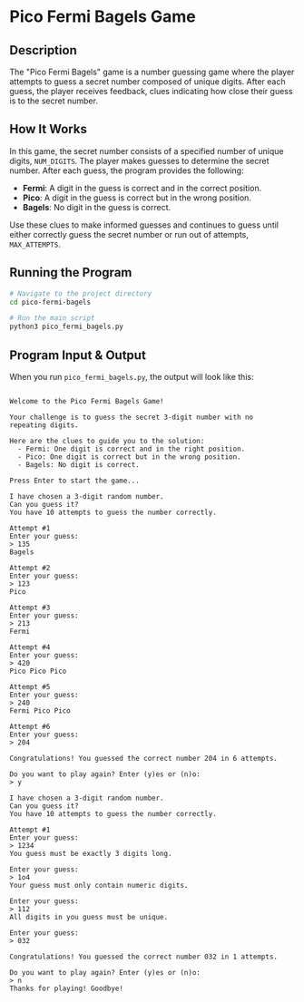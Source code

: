 # Pico Fermi Bagels Game

## Description

The "Pico Fermi Bagels" game is a number guessing game where the player attempts to guess a secret number composed of unique digits. After each guess, the player receives feedback, clues indicating how close their guess is to the secret number.

## How It Works

In this game, the secret number consists of a specified number of unique digits, `NUM_DIGITS`. The player makes guesses to determine the secret number. After each guess, the program provides the following:

- **Fermi**: A digit in the guess is correct and in the correct position.
- **Pico**: A digit in the guess is correct but in the wrong position.
- **Bagels**: No digit in the guess is correct.

Use these clues to make informed guesses and continues to guess until either correctly guess the secret number or run out of attempts, `MAX_ATTEMPTS`.

## Running the Program

```bash
# Navigate to the project directory
cd pico-fermi-bagels

# Run the main script
python3 pico_fermi_bagels.py
```

## Program Input & Output

When you run `pico_fermi_bagels.py`, the output will look like this:

```

Welcome to the Pico Fermi Bagels Game!

Your challenge is to guess the secret 3-digit number with no
repeating digits.

Here are the clues to guide you to the solution:
  - Fermi: One digit is correct and in the right position.
  - Pico: One digit is correct but in the wrong position.
  - Bagels: No digit is correct.

Press Enter to start the game...

I have chosen a 3-digit random number.
Can you guess it?
You have 10 attempts to guess the number correctly.

Attempt #1
Enter your guess:
> 135
Bagels

Attempt #2
Enter your guess:
> 123
Pico

Attempt #3
Enter your guess:
> 213
Fermi

Attempt #4
Enter your guess:
> 420
Pico Pico Pico

Attempt #5
Enter your guess:
> 240
Fermi Pico Pico

Attempt #6
Enter your guess:
> 204

Congratulations! You guessed the correct number 204 in 6 attempts.

Do you want to play again? Enter (y)es or (n)o:
> y

I have chosen a 3-digit random number.
Can you guess it?
You have 10 attempts to guess the number correctly.

Attempt #1
Enter your guess:
> 1234
You guess must be exactly 3 digits long.

Enter your guess:
> 1o4
Your guess must only contain numeric digits.

Enter your guess:
> 112
All digits in you guess must be unique.

Enter your guess:
> 032

Congratulations! You guessed the correct number 032 in 1 attempts.

Do you want to play again? Enter (y)es or (n)o:
> n
Thanks for playing! Goodbye!
```